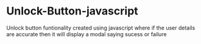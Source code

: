 # Unlock-Button-javascript
 Unlock button funtionality created using javascript where if the user details are accurate then it will display a modal saying sucess or failure
